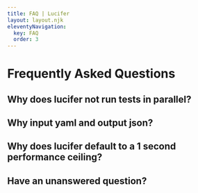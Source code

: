 ```yaml
---
title: FAQ | Lucifer
layout: layout.njk
eleventyNavigation:
  key: FAQ
  order: 3
---
```


# Frequently Asked Questions

## Why does lucifer not run tests in parallel?

## Why input yaml and output json?

## Why does lucifer default to a 1 second performance ceiling?

## Have an unanswered question?

